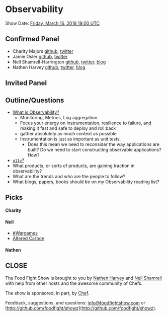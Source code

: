 # Observability

Show Date:  [Friday, March 16, 2018 19:00 UTC](http://everytimezone.com/#2018-3-16,420,cn3)


Confirmed Panel<a name="panel"></a>
-----

* Charity Majors [github](https://github.com/charity), [twitter](https://twitter.com/mipsytipsy)
* Jamie Osler [github](https://github.com/josler), [twitter](https://twitter.com/jjosler)
* Nell Shamrell-Harrington [github](https://github.com/nellshamrell), [twitter](https://twitter.com/nellshamrell), [blog](http://nellshamrell.com/)
* Nathen Harvey [github](http://github.com/nathenharvey), [twitter](http://twitter.com/nathenharvey), [blog](http://nathenharvey.com)

Invited Panel
-----


Outline/Questions
-----------------

* [What is Observability?](https://honeycomb.io/observability/)
  * Monitoring, Metrics, Log aggregation
  * Focus your energy on instrumentation, resilience to failure, and making it fast and safe to deploy and roll back
  * gather absolutely as much context as possible
  * Instrumentation is just as important as unit tests.
    * Does this mean we need to reconsider the way applications are built?  Do we need to start constructing observable applications?  How?
* [`o11y`?](https://twitter.com/copyconstruct/status/908493669518290944?lang=en)
* What products, or sorts of products, are gaining traction in observability?
* What are the trends and who are the people to follow?
* What blogs, papers, books should be on my Observability reading list?

Picks<a name="picks"></a>
-----

#### Charity

#### Nell
* [#Wargames](https://helloeko.com/wargames/)
* [Altered Carbon](https://www.netflix.com/title/80097140)

#### Nathen


CLOSE
-----

The Food Fight Show is brought to you by [Nathen Harvey](https://twitter.com/nathenharvey) and [Nell Shamrell](https://twitter.com/nellshamrell) with help from other hosts and the awesome community of Chefs.

The show is sponsored, in part, by [Chef](http://www.chef.io).

Feedback, suggestions, and questions:  [info@foodfightshow.com](mailto:info@foodfightshow.com) or  [http://github.com/foodfight/showz](http://github.com/foodfight/showz).
